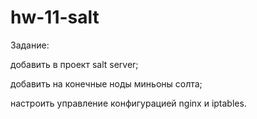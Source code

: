 # hw-11-salt
Задание:

добавить в проект salt server;

добавить на конечные ноды миньоны солта;

настроить управление конфигурацией nginx и iptables.

